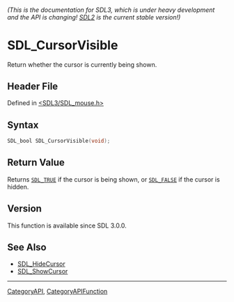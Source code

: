 ###### (This is the documentation for SDL3, which is under heavy development and the API is changing! [SDL2](https://wiki.libsdl.org/SDL2/) is the current stable version!)
# SDL_CursorVisible

Return whether the cursor is currently being shown.

## Header File

Defined in [<SDL3/SDL_mouse.h>](https://github.com/libsdl-org/SDL/blob/main/include/SDL3/SDL_mouse.h)

## Syntax

```c
SDL_bool SDL_CursorVisible(void);

```

## Return Value

Returns [`SDL_TRUE`](SDL_TRUE) if the cursor is being shown, or
[`SDL_FALSE`](SDL_FALSE) if the cursor is hidden.

## Version

This function is available since SDL 3.0.0.

## See Also

- [SDL_HideCursor](SDL_HideCursor)
- [SDL_ShowCursor](SDL_ShowCursor)

----
[CategoryAPI](CategoryAPI), [CategoryAPIFunction](CategoryAPIFunction)

